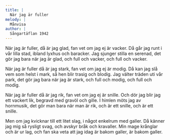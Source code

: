 ```yaml
---
title: |
  När jag är fuller
melody: |
  Månvisa
author: |
  Sångartäflan 1942
---
```

När jag är fuller, då är jag glad, 
fan vet om jag ej är vacker. 
Då går jag runt i vår lilla stad, 
ibland lyxhus och baracker. 
Jag sjunger stilla en serenad, 
det gör jag bara när jag är glad, 
och full och vacker, och full och vacker. 

När jag är fuller då är jag stark, 
fan vet om jag ej är modig. 
Då kan jag slå vem som helst i mark, 
så hen blir trasig och blodig. 
Jag välter träden uti vår park, 
det gör jag bara när jag är stark, 
och full och modig, och full och modig. 

När jag är fuller då är jag rik, 
fan vet om jag ej är snille. 
Och dör jag blir jag ett vackert lik, 
begravd med gravöl och gille. 
I himlen möts jag av hornmusik, 
det gör man bara när man är rik, 
och är ett snille, och är ett snille.

Men om jag kvicknar till ett litet slag, 
i något enkelrum med galler. 
Då känner jag mig så rysligt svag, 
och avskyr bråk och kravaller. 
Min mage krånglar och är ur lag, 
och fan ska veta att jag idag 
är bakom galler, är bakom galler.